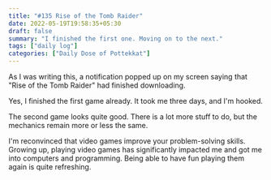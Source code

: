 ```yaml
---
title: "#135 Rise of the Tomb Raider"
date: 2022-05-19T19:58:35+05:30
draft: false
summary: "I finished the first one. Moving on to the next."
tags: ["daily log"]
categories: ["Daily Dose of Pottekkat"]
---
```


As I was writing this, a notification popped up on my screen saying that "Rise of the Tomb Raider" had finished downloading.

Yes, I finished the first game already. It took me three days, and I'm hooked.

The second game looks quite good. There is a lot more stuff to do, but the mechanics remain more or less the same.

I'm reconvinced that video games improve your problem-solving skills. Growing up, playing video games has significantly impacted me and got me into computers and programming. Being able to have fun playing them again is quite refreshing.
